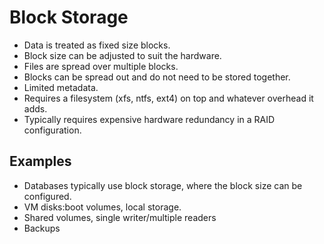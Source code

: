 # Block Storage

- Data is treated as fixed size blocks.
- Block size can be adjusted to suit the hardware.
- Files are spread over multiple blocks.
- Blocks can be spread out and do not need to be stored together.
- Limited metadata.
- Requires a filesystem (xfs, ntfs, ext4) on top and whatever overhead it adds.
- Typically requires expensive hardware redundancy in a RAID configuration.

## Examples

- Databases typically use block storage, where the block size can be configured.
- VM disks:boot volumes, local storage.
- Shared volumes, single writer/multiple readers
- Backups
